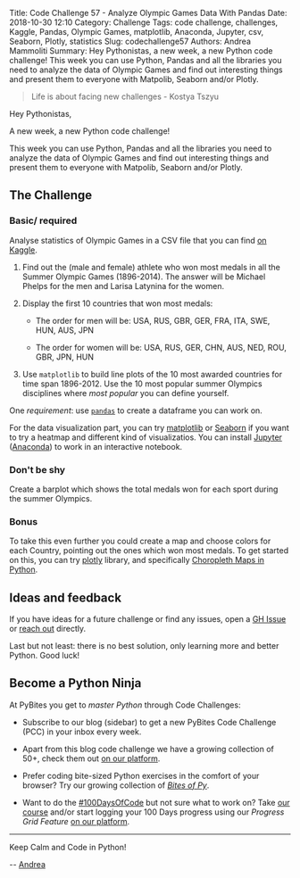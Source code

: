Title: Code Challenge 57 - Analyze Olympic Games Data With Pandas
Date: 2018-10-30 12:10
Category: Challenge
Tags: code challenge, challenges, Kaggle, Pandas, Olympic Games, matplotlib, Anaconda, Jupyter, csv, Seaborn, Plotly, statistics
Slug: codechallenge57
Authors: Andrea Mammoliti
Summary: Hey Pythonistas, a new week, a new Python  code challenge! This week you can use Python, Pandas and all the libraries you need to analyze the data of Olympic Games and find out interesting things and present them to everyone with Matpolib, Seaborn and/or Plotly.

> Life is about facing new challenges - Kostya Tszyu

Hey Pythonistas, 

A new week, a new Python code challenge! 

This week you can use Python, Pandas and all the libraries you need to analyze the data of Olympic Games and find out interesting things and present them to everyone with Matpolib, Seaborn and/or Plotly.

## The Challenge

### Basic/ required

Analyse statistics of Olympic Games in a CSV file that you can find [on Kaggle](https://www.kaggle.com/the-guardian/olympic-games). 

1. Find out the (male and female) athlete who won most medals in all the Summer Olympic Games (1896-2014). The answer will be Michael Phelps for the men and Larisa Latynina for the women.

2. Display the first 10 countries that won most medals:

	* The order for men will be: USA, RUS, GBR, GER, FRA, ITA, SWE, HUN, AUS, JPN

	* The order for women will be: USA, RUS, GER, CHN, AUS, NED, ROU, GBR, JPN, HUN

3. Use `matplotlib` to build line plots of the 10 most awarded countries for time span 1896-2012. Use the 10 most popular summer Olympics disciplines where _most popular_ you can define yourself.

One *requirement*: use [`pandas`](https://pandas.pydata.org/) to create a dataframe you can work on.

For the data visualization part, you can try [matplotlib](https://matplotlib.org/) or [Seaborn](https://seaborn.pydata.org/) if you want to try a heatmap and different kind of visualizatios. You can install [Jupyter](http://jupyter.org/) ([Anaconda](https://www.anaconda.com/)) to work in an interactive notebook.

### Don't be shy

Create a barplot which shows the total medals won for each sport during the summer Olympics. 

### Bonus

To take this even further you could create a map and choose colors for each Country, pointing out the ones which won most medals. To get started on this, you can try [plotly](https://plot.ly/) library, and specifically [Choropleth Maps in Python](https://plot.ly/python/choropleth-maps/).

## Ideas and feedback

If you have ideas for a future challenge or find any issues, open a [GH Issue](https://github.com/pybites/challenges/issues) or [reach out](http://pybit.es/pages/about.html) directly.

Last but not least: there is no best solution, only learning more and better Python. Good luck!

## Become a Python Ninja

At PyBites you get to *master Python* through Code Challenges:

* Subscribe to our blog (sidebar) to get a new PyBites Code Challenge (PCC) in your inbox every week.

* Apart from this blog code challenge we have a growing collection of 50+, check them out [on our platform](https://codechalleng.es/challenges/). 

* Prefer coding bite-sized Python exercises in the comfort of your browser? Try our growing collection of _[Bites of Py](https://codechalleng.es/bites/)_.

* Want to do the [#100DaysOfCode](https://twitter.com/hashtag/100DaysOfCode?src=hash&lang=en) but not sure what to work on? Take [our course](https://talkpython.fm/100days?utm_source=pybites) and/or start logging your 100 Days progress using our _Progress Grid Feature_ [on our platform](https://codechalleng.es/100days/).

---

Keep Calm and Code in Python!

-- [Andrea](pages/guests.html#andreamammoliti)

